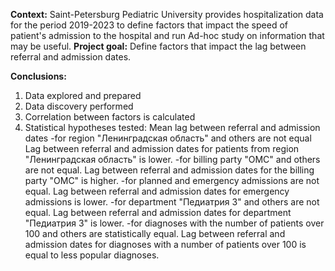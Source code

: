 **Context:**
Saint-Petersburg Pediatric University provides hospitalization data for the period 2019-2023 to define factors that impact the speed of patient's admission to the hospital and run Ad-hoc study on information that may be useful.
**Project goal:**
Define factors that impact the lag between referral and admission dates.

**Conclusions:**
1) Data explored and prepared
2) Data discovery performed
3) Correlation between factors is calculated
4) Statistical hypotheses tested:
  Mean lag between referral and admission dates 
   -for region "Ленинградская область" and others are not equal Lag between referral and admission dates for patients from region "Ленинградская область" is lower.
   -for billing party "ОМС" and others are not equal. Lag between referral and admission dates for the billing party "ОМС" is higher.
   -for planned and emergency admissions are not equal. Lag between referral and admission dates for emergency admissions is lower.
   -for department "Педиатрия 3" and others are not equal. Lag between referral and admission dates for department "Педиатрия 3" is lower.
   -for diagnoses with the number of patients over 100 and others are statistically equal. Lag between referral and admission dates for diagnoses with a number of patients over 100 is equal to less popular diagnoses.
